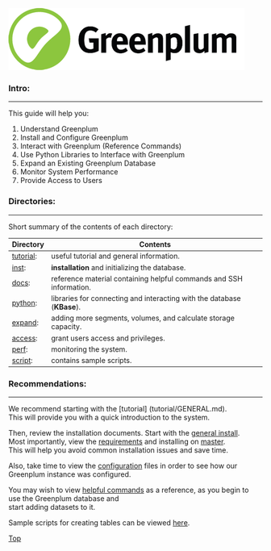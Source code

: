 ![Greenplum](https://github.com/syuja/GreenPlumSetup/blob/master/img/greenplum-logo.png)
<a id='top'></a>

### Intro:   
---  
This guide will help you:   
  1. Understand Greenplum    
  2. Install and Configure Greenplum   
  3. Interact with Greenplum (Reference Commands)   
  4. Use Python Libraries to Interface with Greenplum   
  5. Expand an Existing Greenplum Database   
  6. Monitor System Performance   
  7. Provide Access to Users  


### Directories:  
---  


Short summary of the contents of each directory:  

|Directory                 |Contents           |
| --------------------- | -------------------- |
|[tutorial](tutorial/): |useful tutorial and general information. |
|[inst](inst/):   |**installation** and initializing the database.   |
|[docs](docs/): |reference material containing helpful commands and SSH information.| 
|[python](python/):   |libraries for connecting and interacting with the database (**KBase**).|
|[expand](expand/):  |adding more segments, volumes, and calculate storage capacity.|
|[access](access/): |grant users access and privileges.|
|[perf](perf/): | monitoring the system. |
|[script](script/README.md): | contains sample scripts. |
 

### Recommendations:   
---  
We recommend starting with the [tutorial] (tutorial/GENERAL.md).  
This will provide you with a quick introduction to the system.    

Then, review the installation documents. Start with the [general install](https://github.com/syuja/GreenPlumSetup/blob/master/inst/INSTALLATION.md).   
Most importantly, view the [requirements](https://github.com/syuja/GreenPlumSetup/blob/master/inst/Installation_Recap.md) and installing on [master](https://github.com/syuja/GreenPlumSetup/blob/master/inst/Master_Install.md).  
This will help you avoid common installation issues and save time.   

Also, take time to view the [configuration](https://github.com/syuja/GreenPlumSetup/blob/master/inst/config/CONFIGURATION.md) files in order to see how our Greenplum instance was configured.  

You may wish to view [helpful commands](https://github.com/syuja/GreenPlumSetup/blob/master/docs/HelpfulCommands.md) as a reference, as you begin to use the Greenplum database and  
start adding datasets to it.  

Sample scripts for creating tables can be viewed [here](scripts/README.md).
















[Top](#top) 
